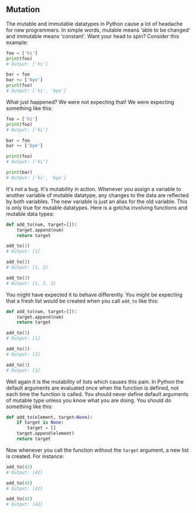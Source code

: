 ## Mutation

The mutable and immutable datatypes in Python cause a lot of headache for new programmers. In simple words, mutable means 'able to be changed' and immutable means 'constant'. Want your head to spin? Consider this example:

```python
foo = ['hi']
print(foo)
# Output: ['hi']

bar = foo
bar += ['bye']
print(foo)
# Output: ['hi', 'bye']
```

What just happened? We were not expecting that! We were expecting something like this:

```python
foo = ['hi']
print(foo)
# Output: ['hi']

bar = foo
bar += ['bye']

print(foo)
# Output: ['hi']

print(bar)
# Output: ['hi', 'bye']
```

It's not a bug. It's mutability in action. Whenever you assign a variable to another variable of mutable datatype, any changes to the data are reflected by both variables. The new variable is just an alias for the old variable. This is only true for mutable datatypes. Here is a gotcha involving functions and mutable data types:

```python
def add_to(num, target=[]):
    target.append(num)
    return target

add_to(1)
# Output: [1]

add_to(2)
# Output: [1, 2]

add_to(3)
# Output: [1, 2, 3]
```

You might have expected it to behave differently. You might be expecting that a fresh list would be created when you call `add_to` like this:

```python
def add_to(num, target=[]):
    target.append(num)
    return target

add_to(1)
# Output: [1]

add_to(2)
# Output: [2]

add_to(3)
# Output: [3]
```

Well again it is the mutability of lists which causes this pain. In Python the default arguments are evaluated once when the function is defined, not each time the function is called. You should never define default arguments of mutable type unless you know what you are doing. You should do something like this:

```python
def add_to(element, target=None):
    if target is None:
        target = []
    target.append(element)
    return target
```

Now whenever you call the function without the `target` argument, a new list is created. For instance:

```python
add_to(42)
# Output: [42]

add_to(42)
# Output: [42]

add_to(42)
# Output: [42]
```

